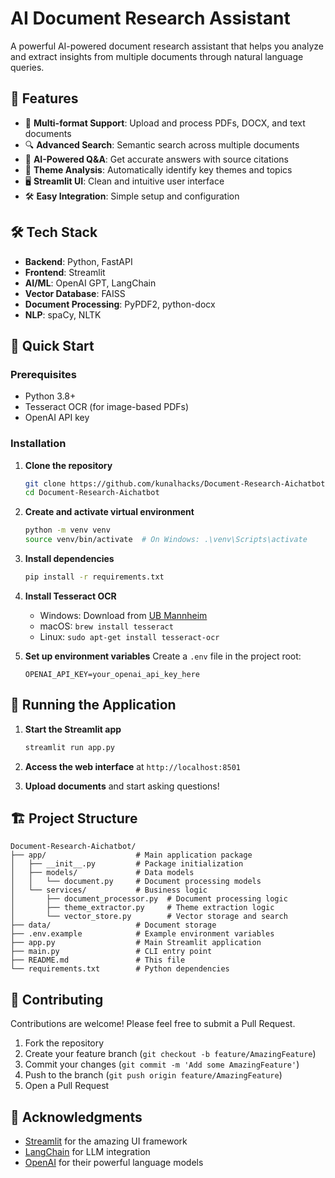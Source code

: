 # AI Document Research Assistant

A powerful AI-powered document research assistant that helps you analyze and extract insights from multiple documents through natural language queries.

## 🚀 Features

- 📄 **Multi-format Support**: Upload and process PDFs, DOCX, and text documents
- 🔍 **Advanced Search**: Semantic search across multiple documents
- 🤖 **AI-Powered Q&A**: Get accurate answers with source citations
- 🎨 **Theme Analysis**: Automatically identify key themes and topics
- 🖥️ **Streamlit UI**: Clean and intuitive user interface
- 🛠️ **Easy Integration**: Simple setup and configuration

## 🛠️ Tech Stack

- **Backend**: Python, FastAPI
- **Frontend**: Streamlit
- **AI/ML**: OpenAI GPT, LangChain
- **Vector Database**: FAISS
- **Document Processing**: PyPDF2, python-docx
- **NLP**: spaCy, NLTK

## 🚀 Quick Start

### Prerequisites

- Python 3.8+
- Tesseract OCR (for image-based PDFs)
- OpenAI API key

### Installation

1. **Clone the repository**
   ```bash
   git clone https://github.com/kunalhacks/Document-Research-Aichatbot.git
   cd Document-Research-Aichatbot
   ```

2. **Create and activate virtual environment**
   ```bash
   python -m venv venv
   source venv/bin/activate  # On Windows: .\venv\Scripts\activate
   ```

3. **Install dependencies**
   ```bash
   pip install -r requirements.txt
   ```

4. **Install Tesseract OCR**
   - Windows: Download from [UB Mannheim](https://github.com/UB-Mannheim/tesseract/wiki)
   - macOS: `brew install tesseract`
   - Linux: `sudo apt-get install tesseract-ocr`

5. **Set up environment variables**
   Create a `.env` file in the project root:
   ```
   OPENAI_API_KEY=your_openai_api_key_here
   ```

## 🏃 Running the Application

1. **Start the Streamlit app**
   ```bash
   streamlit run app.py
   ```

2. **Access the web interface** at `http://localhost:8501`

3. **Upload documents** and start asking questions!

## 🏗️ Project Structure

```
Document-Research-Aichatbot/
├── app/                    # Main application package
│   ├── __init__.py         # Package initialization
│   ├── models/             # Data models
│   │   └── document.py     # Document processing models
│   └── services/           # Business logic
│       ├── document_processor.py  # Document processing logic
│       ├── theme_extractor.py     # Theme extraction logic
│       └── vector_store.py        # Vector storage and search
├── data/                   # Document storage
├── .env.example            # Example environment variables
├── app.py                  # Main Streamlit application
├── main.py                 # CLI entry point
├── README.md               # This file
└── requirements.txt        # Python dependencies
```

## 🤝 Contributing

Contributions are welcome! Please feel free to submit a Pull Request.

1. Fork the repository
2. Create your feature branch (`git checkout -b feature/AmazingFeature`)
3. Commit your changes (`git commit -m 'Add some AmazingFeature'`)
4. Push to the branch (`git push origin feature/AmazingFeature`)
5. Open a Pull Request

## 🙏 Acknowledgments

- [Streamlit](https://streamlit.io/) for the amazing UI framework
- [LangChain](https://langchain.com/) for LLM integration
- [OpenAI](https://openai.com/) for their powerful language models
